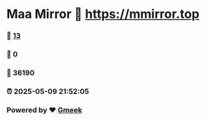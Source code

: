# Maa Mirror :link: https://mmirror.top 
### :page_facing_up: [13](https://mmirror.top/tag.html) 
### :speech_balloon: 0 
### :hibiscus: 36190 
### :alarm_clock: 2025-05-09 21:52:05 
### Powered by :heart: [Gmeek](https://github.com/Meekdai/Gmeek)
